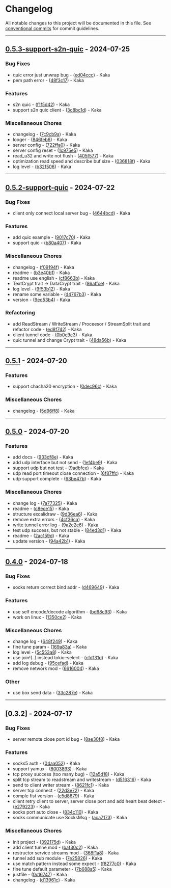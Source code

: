 # Changelog

All notable changes to this project will be documented in this file. See [conventional commits](https://www.conventionalcommits.org/) for commit guidelines.

---
## [0.5.3-support-s2n-quic](https://github.com/ghvn7777/proxy_tools/compare/v0.5.2-support-quic..v0.5.3-support-s2n-quic) - 2024-07-25

### Bug Fixes

- quic error just unwrap bug - ([ed04ccc](https://github.com/ghvn7777/proxy_tools/commit/ed04cccd0b1dd65e7757a54d499deec1d019aff2)) - Kaka
- pem path error - ([48f3c17](https://github.com/ghvn7777/proxy_tools/commit/48f3c17d3cdd33d4e1caa9165a77e9ea01443d6b)) - Kaka

### Features

- s2n quic - ([f1f5d42](https://github.com/ghvn7777/proxy_tools/commit/f1f5d42d05ec1d8a0e0a9aa86cc676362106902c)) - Kaka
- support s2n quic client - ([3c8bc1d](https://github.com/ghvn7777/proxy_tools/commit/3c8bc1d08b74509960851311f9d62880270ee1ae)) - Kaka

### Miscellaneous Chores

- changelog - ([7c9cb9a](https://github.com/ghvn7777/proxy_tools/commit/7c9cb9a6d8f4b896e5a1e4311b8ba2fc5aac2fe9)) - Kaka
- looger - ([846feb6](https://github.com/ghvn7777/proxy_tools/commit/846feb6592b38960c8b0a2c11c6cfdc9132a2c23)) - Kaka
- server config - ([722ffa0](https://github.com/ghvn7777/proxy_tools/commit/722ffa013f71e6e7466c44117ad2e1b08f0ef607)) - Kaka
- server config reset - ([1c975e5](https://github.com/ghvn7777/proxy_tools/commit/1c975e564c64c5024895e27c034ada259beaf4c4)) - Kaka
- read_u32 and write not flush - ([405f577](https://github.com/ghvn7777/proxy_tools/commit/405f577b96cfdd19101e741bb16545a2781484c3)) - Kaka
- optimization read speed and describe buf size - ([036818f](https://github.com/ghvn7777/proxy_tools/commit/036818f3bc8a1ae81eaf56b0e3707df4577008c6)) - Kaka
- log level - ([b32f506](https://github.com/ghvn7777/proxy_tools/commit/b32f5068f4284275186b4750cc5c14d653280ad1)) - Kaka

---
## [0.5.2-support-quic](https://github.com/ghvn7777/proxy_tools/compare/v0.5.1..v0.5.2-support-quic) - 2024-07-22

### Bug Fixes

- client only connect local server bug - ([4644bcd](https://github.com/ghvn7777/proxy_tools/commit/4644bcdc70754145366560327a0e839db71774bc)) - Kaka

### Features

- add quic example - ([9017c70](https://github.com/ghvn7777/proxy_tools/commit/9017c70b2cbc04e031edb4eadd03afee84e54251)) - Kaka
- support quic - ([b80a407](https://github.com/ghvn7777/proxy_tools/commit/b80a407bbbda58bc54331c8165e0b51f0b16bfc5)) - Kaka

### Miscellaneous Chores

- changelog - ([f09194f](https://github.com/ghvn7777/proxy_tools/commit/f09194fb70c5e8e954e8ee7767575217b29c7f78)) - Kaka
- readme - ([b3e40b1](https://github.com/ghvn7777/proxy_tools/commit/b3e40b1ef8ed4437c30ea87b7f402a9ba653b957)) - Kaka
- readme use english - ([cf8663b](https://github.com/ghvn7777/proxy_tools/commit/cf8663becdd50a5a6388fbe4a612b23efc6a20c9)) - Kaka
- TextCrypt trait -> DataCrypt trait - ([86affce](https://github.com/ghvn7777/proxy_tools/commit/86affcee97e874ecc5bcf1f216deaffbe1310ecf)) - Kaka
- log level - ([9f53b12](https://github.com/ghvn7777/proxy_tools/commit/9f53b12bfbc7a2491cf4c59981ead4b9761e0305)) - Kaka
- rename some variable - ([d4767b3](https://github.com/ghvn7777/proxy_tools/commit/d4767b3dbba3629c4f3da67e63a75c82f32803fa)) - Kaka
- version - ([9ed53b4](https://github.com/ghvn7777/proxy_tools/commit/9ed53b4ce98f8fd54e1b092279fb4a582fdb9eb2)) - Kaka

### Refactoring

- add ReadStream / WriteStream / Proceesor / StreamSplit trait and refactor code - ([ed8f742](https://github.com/ghvn7777/proxy_tools/commit/ed8f742f89a07e214aecacba2c17603b84afc5f7)) - Kaka
- client tunnel code - ([0b0e9c3](https://github.com/ghvn7777/proxy_tools/commit/0b0e9c3849cc74f5cc50ba9eba9cd1a851cb9120)) - Kaka
- quic tunnel and change Crypt trait - ([48da56b](https://github.com/ghvn7777/proxy_tools/commit/48da56bc1be2a371da5fd797014e1010cc40525a)) - Kaka

---
## [0.5.1](https://github.com/ghvn7777/proxy_tools/compare/v0.5.0..v0.5.1) - 2024-07-20

### Features

- support chacha20 encryption - ([0dec96c](https://github.com/ghvn7777/proxy_tools/commit/0dec96cf80dce094d1612f298c69dff32dea3600)) - Kaka

### Miscellaneous Chores

- changelog - ([5d96ff8](https://github.com/ghvn7777/proxy_tools/commit/5d96ff898d2182f39c44b427e45cf195df588726)) - Kaka

---
## [0.5.0](https://github.com/ghvn7777/proxy_tools/compare/v0.4.0..v0.5.0) - 2024-07-20

### Features

- add docs - ([933df8e](https://github.com/ghvn7777/proxy_tools/commit/933df8e289ac04b2206c87653661ac6a69821172)) - Kaka
- add udp interface but not send - ([1ef4be9](https://github.com/ghvn7777/proxy_tools/commit/1ef4be962dcedb0e74f66c5bd30253f3aa5c636e)) - Kaka
- support udp but not test - ([9adbfce](https://github.com/ghvn7777/proxy_tools/commit/9adbfce03f14493cc3791fef7495465d55f8c7f5)) - Kaka
- udp read port timeout close connection - ([6f87ffc](https://github.com/ghvn7777/proxy_tools/commit/6f87ffc6ce4088dc95a7c4fedc9c9d0c6c5b91be)) - Kaka
- udp support complete - ([63be47b](https://github.com/ghvn7777/proxy_tools/commit/63be47b93e668368d1d2550d8e5a4456b5a6f8ec)) - Kaka

### Miscellaneous Chores

- change log - ([7a77325](https://github.com/ghvn7777/proxy_tools/commit/7a773258d5c122520597525b636bc0dd2fea96b9)) - Kaka
- readme - ([c8ece15](https://github.com/ghvn7777/proxy_tools/commit/c8ece155287e74743dd8fd8477cf8cde3c45811b)) - Kaka
- structure excalidraw - ([9d36ea6](https://github.com/ghvn7777/proxy_tools/commit/9d36ea6f65460c5fbcd735e4ad4f6906c36dccce)) - Kaka
- remove extra errors - ([4cf36ca](https://github.com/ghvn7777/proxy_tools/commit/4cf36ca3d702529991265f331529a28eb591ae77)) - Kaka
- write tunnel error log - ([9a2c2e6](https://github.com/ghvn7777/proxy_tools/commit/9a2c2e6bd4dcedfd683d8d749b58fef642a6416d)) - Kaka
- test udp success, but not stable - ([84ed3d1](https://github.com/ghvn7777/proxy_tools/commit/84ed3d1574a7368e6da51fe1917c8a399cc2e18e)) - Kaka
- readme - ([2ac159d](https://github.com/ghvn7777/proxy_tools/commit/2ac159d50f94bc3d26177ee5af1bce5e2d1e94f1)) - Kaka
- update version - ([94a42b1](https://github.com/ghvn7777/proxy_tools/commit/94a42b1766846f02477b97924d51e8f377b058cb)) - Kaka

---
## [0.4.0](https://github.com/ghvn7777/proxy_tools/compare/v0.3.2..v0.4.0) - 2024-07-18

### Bug Fixes

- socks return correct bind addr - ([d469649](https://github.com/ghvn7777/proxy_tools/commit/d469649f807aa40fadd4a8f997fa77de3a86242b)) - Kaka

### Features

- use self encode/decode algorithm - ([bd68c93](https://github.com/ghvn7777/proxy_tools/commit/bd68c93f5cd67f5dc346551ddbde1eb2857cd94b)) - Kaka
- work on linux - ([1350ce2](https://github.com/ghvn7777/proxy_tools/commit/1350ce2b36d44fe7714965ff74b2ba974e654d37)) - Kaka

### Miscellaneous Chores

- change log - ([648f249](https://github.com/ghvn7777/proxy_tools/commit/648f2494c4466aaa5e9d6a734a663762d6300f0a)) - Kaka
- fine tune param - ([169a83a](https://github.com/ghvn7777/proxy_tools/commit/169a83a6dcbc2512f79cde1af002660889b5bd04)) - Kaka
- log level - ([5c553a8](https://github.com/ghvn7777/proxy_tools/commit/5c553a8259609eaa367425e394e55492a92f1de9)) - Kaka
- use join!(..) instead tokio::select - ([cfd131d](https://github.com/ghvn7777/proxy_tools/commit/cfd131d61a4ec5314d75455843e6b892dde79c7e)) - Kaka
- add log debug - ([95cefad](https://github.com/ghvn7777/proxy_tools/commit/95cefade8f71a810fae582d96f1d094ceef610ae)) - Kaka
- remove network mod - ([6616004](https://github.com/ghvn7777/proxy_tools/commit/6616004bbeb7cdf1f064eb3690a8f3b3857b0b93)) - Kaka

### Other

- use box send data - ([33c287e](https://github.com/ghvn7777/proxy_tools/commit/33c287ea0b5ea218ca10e435ff73fd5df03f3fe5)) - Kaka

---
## [0.3.2] - 2024-07-17

### Bug Fixes

- server remote close port id bug - ([8ae30f8](https://github.com/ghvn7777/proxy_tools/commit/8ae30f8e45855f7261ec262ff0986ea15393ccde)) - Kaka

### Features

- socks5 auth - ([04aa052](https://github.com/ghvn7777/proxy_tools/commit/04aa052d3991a9ec68345d6c9852b358da05fbf1)) - Kaka
- support yamux - ([8003893](https://github.com/ghvn7777/proxy_tools/commit/80038939e137ea2506428b3598ffbd2e8d37f384)) - Kaka
- tcp proxy success (too many bug) - ([12a5d18](https://github.com/ghvn7777/proxy_tools/commit/12a5d181f3c4948c7f706e34a2c554d690f30cc7)) - Kaka
- split tcp stream to readstream and writestream - ([d516316](https://github.com/ghvn7777/proxy_tools/commit/d516316e7df6ab1443778b8eb9a16f769e78c9d5)) - Kaka
- send <client to socks tx> to client writer stream - ([8621fc1](https://github.com/ghvn7777/proxy_tools/commit/8621fc1e0066ca14cba0f186eaf0655e17aa5ab7)) - Kaka
- server tcp connect - ([22d3e72](https://github.com/ghvn7777/proxy_tools/commit/22d3e7244b0d08f151d0f0f14b76bc49b9c807d1)) - Kaka
- comple fist version - ([c5d8679](https://github.com/ghvn7777/proxy_tools/commit/c5d867988b085f6c15ada4b70983b692601af2b9)) - Kaka
- client retry client to server, server close port and add heart beat detect - ([e279223](https://github.com/ghvn7777/proxy_tools/commit/e27922309bbb13f7de5e01307b1e9a0e95666fd5)) - Kaka
- socks port auto close - ([834c110](https://github.com/ghvn7777/proxy_tools/commit/834c110fd9e4c30ecde9beeec79f5600b56b2a3b)) - Kaka
- socks communicate use SocksMsg - ([aca7173](https://github.com/ghvn7777/proxy_tools/commit/aca717387b86045b5255fef8d07be8f25e7a75e7)) - Kaka

### Miscellaneous Chores

- init project - ([392175d](https://github.com/ghvn7777/proxy_tools/commit/392175d7612ef38c16427e952c43c1dd92b5bfb9)) - Kaka
- add client tunne mod - ([baf30c2](https://github.com/ghvn7777/proxy_tools/commit/baf30c2ef58f160719531caf60320bd07771bd95)) - Kaka
- restructor service streams mod - ([368f1a8](https://github.com/ghvn7777/proxy_tools/commit/368f1a8ede0dc0fa75ed0ef36d918794cec41cb6)) - Kaka
- tunnel add <client tunnel> sub module - ([7e25826](https://github.com/ghvn7777/proxy_tools/commit/7e25826062838bcbfbc4d0409fe647e26aeda349)) - Kaka
- use match pattern instead some expect - ([f8277c0](https://github.com/ghvn7777/proxy_tools/commit/f8277c0a31e4770f398f18e736be911397245440)) - Kaka
- fine tune default parameter - ([7b688a5](https://github.com/ghvn7777/proxy_tools/commit/7b688a5f3cc20115e9400d1e80f6bf4c8b41de59)) - Kaka
- justfile - ([0c16747](https://github.com/ghvn7777/proxy_tools/commit/0c16747794a86fcdd94ba8ffa59c4542aacce85d)) - Kaka
- changelog - ([d13961c](https://github.com/ghvn7777/proxy_tools/commit/d13961c20c21335dcef9efb2d6d35fdf40659f57)) - Kaka

<!-- generated by git-cliff -->
